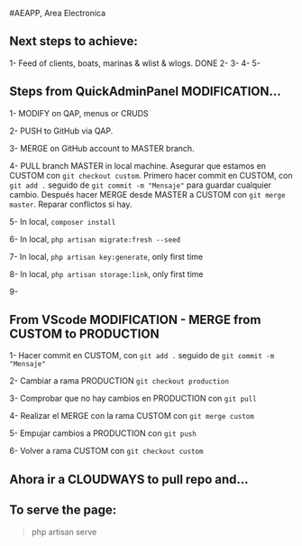 #AEAPP, Area Electronica

## Next steps to achieve:

1- Feed of clients, boats, marinas & wlist & wlogs. DONE
2-
3-
4-
5-

## Steps from QuickAdminPanel MODIFICATION...

1- MODIFY on QAP, menus or CRUDS

2- PUSH to GitHub via QAP.

3- MERGE on GitHub account to MASTER branch.

4- PULL branch MASTER in local machine. 
    Asegurar que estamos en CUSTOM con `git checkout custom`.
    Primero hacer commit en CUSTOM, con `git add .` seguido de `git commit -m "Mensaje"` para guardar cualquier cambio. 
    Después hacer MERGE desde MASTER a CUSTOM con `git merge master`. Reparar conflictos si hay.

5- In local, `composer install`

6- In local, `php artisan migrate:fresh --seed`

7- In local, `php artisan key:generate`, only first time

8- In local, `php artisan storage:link`, only first time

9- 

## From VScode MODIFICATION - MERGE from CUSTOM to PRODUCTION

1- Hacer commit en CUSTOM, con `git add .` seguido de `git commit -m "Mensaje"`

2- Cambiar a rama PRODUCTION `git checkout production`

3- Comprobar que no hay cambios en PRODUCTION con `git pull`

4- Realizar el MERGE con la rama CUSTOM con `git merge custom`

5- Empujar cambios a PRODUCTION con `git push`

6- Volver a rama CUSTOM con `git checkout custom`

##  Ahora ir a CLOUDWAYS to pull repo and...

## To serve the page:
> php artisan serve